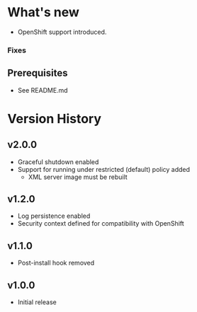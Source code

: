 # What's new

* OpenShift support introduced.

### Fixes

## Prerequisites

* See README.md

# Version History

## v2.0.0

* Graceful shutdown enabled
* Support for running under restricted (default) policy added
  * XML server image must be rebuilt

## v1.2.0

* Log persistence enabled
* Security context defined for compatibility with OpenShift

## v1.1.0

* Post-install hook removed

## v1.0.0

* Initial release
